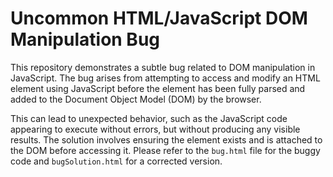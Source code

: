 # Uncommon HTML/JavaScript DOM Manipulation Bug

This repository demonstrates a subtle bug related to DOM manipulation in JavaScript. The bug arises from attempting to access and modify an HTML element using JavaScript before the element has been fully parsed and added to the Document Object Model (DOM) by the browser. 

This can lead to unexpected behavior, such as the JavaScript code appearing to execute without errors, but without producing any visible results.  The solution involves ensuring the element exists and is attached to the DOM before accessing it.  Please refer to the `bug.html` file for the buggy code and `bugSolution.html` for a corrected version.